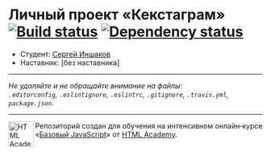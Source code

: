 # Личный проект «Кекстаграм» [![Build status][travis-image]][travis-url] [![Dependency status][dependency-image]][dependency-url]

* Студент: [Сергей Иншаков](https://up.htmlacademy.ru/javascript/4/user/59949)
* Наставник: [без наставника]

---

_Не удаляйте и не обращайте внимание на файлы:_<br>
_`.editorconfig`, `.eslintignore`, `.eslintrc`, `.gitignore`, `.travis.yml`, `package.json`._

---

<a href="https://htmlacademy.ru/intensive/javascript"><img align="left" width="50" height="50" title="HTML Academy" src="https://up.htmlacademy.ru/static/img/intensive/javascript/logo-for-github.svg"></a>

Репозиторий создан для обучения на интенсивном онлайн‑курсе «[Базовый JavaScript](https://htmlacademy.ru/intensive/javascript)» от [HTML Academy](https://htmlacademy.ru).

[travis-image]: https://travis-ci.org/htmlacademy-javascript/59949-kekstagram.svg?branch=master
[travis-url]: https://travis-ci.org/htmlacademy-javascript/59949-kekstagram
[dependency-image]: https://david-dm.org/htmlacademy-javascript/59949-kekstagram.svg?style=flat-square
[dependency-url]: https://david-dm.org/htmlacademy-javascript/59949-kekstagram
